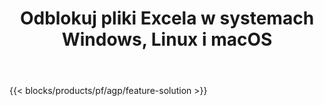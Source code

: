 ﻿---
title: Odblokuj pliki Excela w systemach Windows, Linux i macOS 
url: /pl/unlock
description: Bezpłatna aplikacja i interfejsy API do usuwania ochrony z plików XLS, XLSX i ODS
---
{{< blocks/products/pf/agp/feature-solution >}} 

